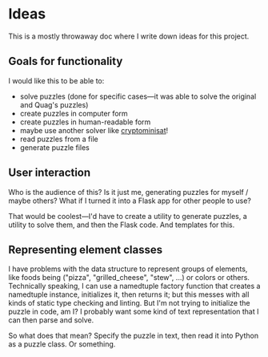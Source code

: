 # Ideas
This is a mostly throwaway doc where I write down ideas for this project.

## Goals for functionality
I would like this to be able to:
 * solve puzzles (done for specific cases—it was able to solve the original and Quag's puzzles)
 * create puzzles in computer form
 * create puzzles in human-readable form
 * maybe use another solver like [cryptominisat](https://github.com/msoos/cryptominisat)!
 * read puzzles from a file
 * generate puzzle files

## User interaction
Who is the audience of this? Is it just me, generating puzzles for myself / maybe others? What if I turned it into a Flask app for other people to use?

That would be coolest—I'd have to create a utility to generate puzzles, a utility to solve them, and then the Flask code. And templates for this. 

## Representing element classes
I have problems with the data structure to represent groups of elements, like foods being ("pizza", "grilled_cheese", "stew", ...) or colors or others. Technically speaking, I can use a namedtuple factory function that creates a namedtuple instance, initializes it, then returns it; but this messes with all kinds of static type checking and linting. But I'm not trying to initialize the puzzle in code, am I? I probably want some kind of text representation that I can then parse and solve.

So what does that mean? Specify the puzzle in text, then read it into Python as a puzzle class. Or something.